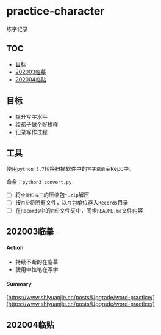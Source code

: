 # practice-character
练字记录

## TOC

- [目标](#目标)
- [202003临摹](#202003临摹)
- [202004临贴](#202004临贴)

## 目标

- 提升写字水平
- 给孩子做个好榜样
- 记录写作过程

## 工具

使用`python 3.7`转换扫描软件中的`写字记录`至Repo中。

命令：`python3 convert.py`

- [ ] 将`全能扫描王`的压缩包`*.zip`解压
- [ ] 按`月份`将所有文件，以`月`为单位存入`Records`目录
- [ ] 在`Records`中的`月份`文件夹中，同步`README.md`文件内容

## 202003临摹

#### Action

- 持续不断的在临摹
- 使用中性笔在写字


#### Summary

[https://www.shiyuanjie.cn/posts/Upgrade/word-practice/](https://www.shiyuanjie.cn/posts/Upgrade/word-practice/)

## 202004临贴

